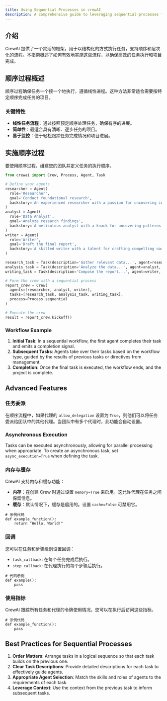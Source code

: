 ```yaml
---
title: Using Sequential Processes in crewAI
description: A comprehensive guide to leveraging sequential processes for task execution in the crewAI project.
---
```


## 介绍
CrewAI 提供了一个灵活的框架，用于以结构化的方式执行任务，支持顺序和层次化的流程。本指南概述了如何有效地实施这些流程，以确保高效的任务执行和项目完成。

## 顺序过程概述
顺序过程确保任务一个接一个地执行，遵循线性进程。这种方法非常适合需要按特定顺序完成任务的项目。

### 关键特性
- **线性任务流程**：通过按照预定顺序处理任务，确保有序的进展。
- **简单性**：最适合具有清晰、逐步任务的项目。
- **易于监控**：便于轻松跟踪任务完成情况和项目进展。

## 实施顺序过程
要使用顺序过程，组建您的团队并定义任务的执行顺序。

```python
from crewai import Crew, Process, Agent, Task

# Define your agents
researcher = Agent(
  role='Researcher',
  goal='Conduct foundational research',
  backstory='An experienced researcher with a passion for uncovering insights'
)
analyst = Agent(
  role='Data Analyst',
  goal='Analyze research findings',
  backstory='A meticulous analyst with a knack for uncovering patterns'
)
writer = Agent(
  role='Writer',
  goal='Draft the final report',
  backstory='A skilled writer with a talent for crafting compelling narratives'
)

research_task = Task(description='Gather relevant data...', agent=researcher, expected_output='Raw Data')
analysis_task = Task(description='Analyze the data...', agent=analyst, expected_output='Data Insights')
writing_task = Task(description='Compose the report...', agent=writer, expected_output='Final Report')

# Form the crew with a sequential process
report_crew = Crew(
  agents=[researcher, analyst, writer],
  tasks=[research_task, analysis_task, writing_task],
  process=Process.sequential
)

# Execute the crew
result = report_crew.kickoff()
```

### Workflow Example
1. **Initial Task**: In a sequential workflow, the first agent completes their task and emits a completion signal.
2. **Subsequent Tasks**: Agents take over their tasks based on the workflow type, guided by the results of previous tasks or directives from management.
3. **Completion**: Once the final task is executed, the workflow ends, and the project is complete.

## Advanced Features

### 任务委派
在顺序流程中，如果代理的 `allow_delegation` 设置为 `True`，则他们可以将任务委派给团队中的其他代理。当团队中有多个代理时，此功能会自动设置。

### Asynchronous Execution
Tasks can be executed asynchronously, allowing for parallel processing when appropriate. To create an asynchronous task, set `async_execution=True` when defining the task.

### 内存与缓存
CrewAI 支持内存和缓存功能：
- **内存**：在创建 Crew 时通过设置 `memory=True` 来启用。这允许代理在任务之间保留信息。
- **缓存**：默认情况下，缓存是启用的。设置 `cache=False` 可禁用它。

```
# 示例代码
def example_function():
    return "Hello, World!"
```

### 回调
您可以在任务和步骤级别设置回调：
- `task_callback`: 在每个任务完成后执行。
- `step_callback`: 在代理执行的每个步骤后执行。

```
# 代码示例
def example():
    pass
```

### 使用指标
CrewAI 跟踪所有任务和代理的令牌使用情况。您可以在执行后访问这些指标。

```
# 示例代码
def example_function():
    pass
```

## Best Practices for Sequential Processes
1. **Order Matters**: Arrange tasks in a logical sequence so that each task builds on the previous one.
2. **Clear Task Descriptions**: Provide detailed descriptions for each task to effectively guide agents.
3. **Appropriate Agent Selection**: Match the skills and roles of agents to the requirements of each task.
4. **Leverage Context**: Use the context from the previous task to inform subsequent tasks.
